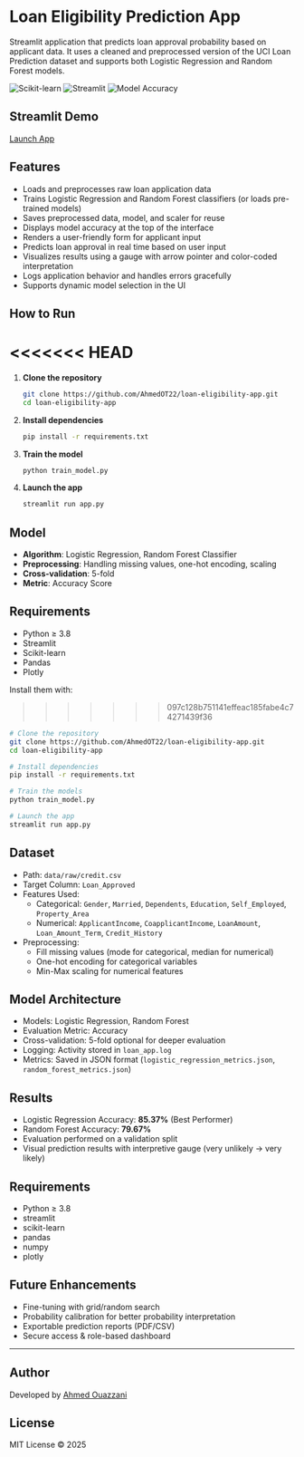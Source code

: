 # Loan Eligibility Prediction App

Streamlit application that predicts loan approval probability based on applicant data. It uses a cleaned and preprocessed version of the UCI Loan Prediction dataset and supports both Logistic Regression and Random Forest models.

![Scikit-learn](https://img.shields.io/badge/framework-scikit--learn-blue)
![Streamlit](https://img.shields.io/badge/ui-streamlit-orange)
![Model Accuracy](https://img.shields.io/badge/logistic%20regression-85%25-brightgreen)


## Streamlit Demo

[Launch App](https://loan-eligibility-prediction-djdstcprojdapfxugpdqwi.streamlit.app/)


## Features

- Loads and preprocesses raw loan application data
- Trains Logistic Regression and Random Forest classifiers (or loads pre-trained models)
- Saves preprocessed data, model, and scaler for reuse
- Displays model accuracy at the top of the interface
- Renders a user-friendly form for applicant input
- Predicts loan approval in real time based on user input
- Visualizes results using a gauge with arrow pointer and color-coded interpretation
- Logs application behavior and handles errors gracefully
- Supports dynamic model selection in the UI


## How to Run

<<<<<<< HEAD
=======
1. **Clone the repository**
   ```bash
   git clone https://github.com/AhmedOT22/loan-eligibility-app.git
   cd loan-eligibility-app
   ```

2. **Install dependencies**
   ```bash
   pip install -r requirements.txt
   ```

3. **Train the model**
   ```bash
   python train_model.py
   ```

4. **Launch the app**
   ```bash
   streamlit run app.py
   ```

## Model

- **Algorithm**: Logistic Regression, Random Forest Classifier
- **Preprocessing**: Handling missing values, one-hot encoding, scaling
- **Cross-validation**: 5-fold
- **Metric**: Accuracy Score


## Requirements

- Python ≥ 3.8  
- Streamlit  
- Scikit-learn  
- Pandas  
- Plotly  

Install them with:

>>>>>>> 097c128b751141effeac185fabe4c74271439f36
```bash
# Clone the repository
git clone https://github.com/AhmedOT22/loan-eligibility-app.git
cd loan-eligibility-app

# Install dependencies
pip install -r requirements.txt

# Train the models
python train_model.py

# Launch the app
streamlit run app.py
```


## Dataset
- Path: `data/raw/credit.csv`
- Target Column: `Loan_Approved`
- Features Used:
  - Categorical: `Gender`, `Married`, `Dependents`, `Education`, `Self_Employed`, `Property_Area`
  - Numerical: `ApplicantIncome`, `CoapplicantIncome`, `LoanAmount`, `Loan_Amount_Term`, `Credit_History`
- Preprocessing:
  - Fill missing values (mode for categorical, median for numerical)
  - One-hot encoding for categorical variables
  - Min-Max scaling for numerical features


## Model Architecture
- Models: Logistic Regression, Random Forest
- Evaluation Metric: Accuracy
- Cross-validation: 5-fold optional for deeper evaluation
- Logging: Activity stored in `loan_app.log`
- Metrics: Saved in JSON format (`logistic_regression_metrics.json`, `random_forest_metrics.json`)


## Results
- Logistic Regression Accuracy: **85.37%** (Best Performer)
- Random Forest Accuracy: **79.67%**
- Evaluation performed on a validation split
- Visual prediction results with interpretive gauge (very unlikely → very likely)


## Requirements
- Python ≥ 3.8
- streamlit
- scikit-learn
- pandas
- numpy
- plotly


## Future Enhancements
- Fine-tuning with grid/random search
- Probability calibration for better probability interpretation
- Exportable prediction reports (PDF/CSV)
- Secure access & role-based dashboard

---

## Author
Developed by [Ahmed Ouazzani](https://github.com/AhmedOT22)


## License
MIT License © 2025